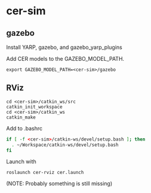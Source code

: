 cer-sim
=======


gazebo
------

Install YARP, gazebo, and gazebo_yarp_plugins

Add CER models to the GAZEBO_MODEL_PATH.

```
export GAZEBO_MODEL_PATH=<cer-sim>/gazebo
```


RViz
----


```
cd <cer-sim>/catkin_ws/src
catkin_init_workspace
cd <cer-sim>/catkin_ws
catkin_make
```

Add to .bashrc

```bash
if [ -f <cer-sim>/catkin-ws/devel/setup.bash ]; then
  . ~/Workspace/catkin-ws/devel/setup.bash
fi
```




Launch with
```
roslaunch cer-rviz cer.launch
```

(NOTE: Probably something is still missing)

